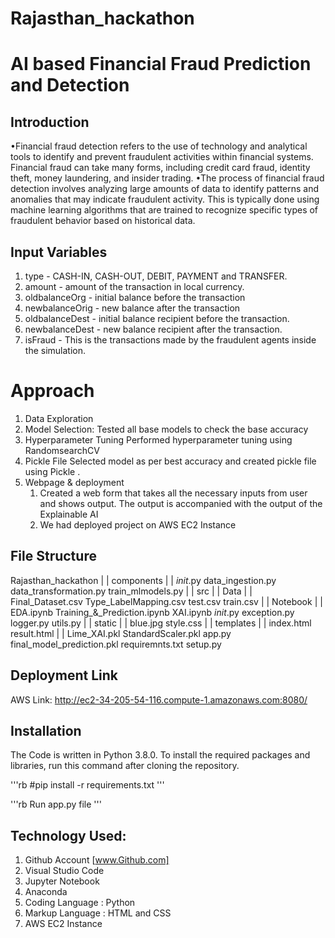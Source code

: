# Rajasthan_hackathon

# AI based Financial Fraud Prediction and Detection

## Introduction
•Financial fraud detection refers to the use of technology and analytical tools to identify and prevent fraudulent activities within financial systems. Financial fraud can take many forms, including credit card fraud, identity theft, money laundering, and insider trading.
•The process of financial fraud detection involves analyzing large amounts of data to identify patterns and anomalies that may indicate fraudulent activity. This is typically done using machine learning algorithms that are trained to recognize specific types of fraudulent behavior based on historical data.

## Input Variables

1. type - CASH-IN, CASH-OUT, DEBIT, PAYMENT and TRANSFER.
2. amount - amount of the transaction in local currency.
3. oldbalanceOrg - initial balance before the transaction
4. newbalanceOrig - new balance after the transaction
5. oldbalanceDest - initial balance recipient before the transaction. 
6. newbalanceDest - new balance recipient after the transaction. 
7. isFraud - This is the transactions made by the fraudulent agents inside the simulation.

# Approach

1. Data Exploration 
2. Model Selection:
    Tested all base models to check the base accuracy
3. Hyperparameter Tuning
    Performed hyperparameter tuning using RandomsearchCV
4. Pickle File
    Selected model as per best accuracy and created pickle file using Pickle .
5. Webpage & deployment
     1. Created a web form that takes all the necessary inputs from user and shows output.
        The output is accompanied with the output of the Explainable AI
     2. We had deployed project on AWS EC2 Instance


## File Structure

Rajasthan_hackathon
|
|
components
    |
    |
    _init_.py
    data_ingestion.py
    data_transformation.py
    train_mlmodels.py
|
|
src
    |
    |
    Data
        |
        |
        Final_Dataset.csv
        Type_LabelMapping.csv
        test.csv
        train.csv
    |
    |
    Notebook
        |
        |
        EDA.ipynb
        Training_&_Prediction.ipynb
        XAI.ipynb
    _init_.py
    exception.py
    logger.py
    utils.py
|
|
static
    |
    |
    blue.jpg
    style.css
|
|
templates
    |
    |
    index.html
    result.html
|
|
Lime_XAI.pkl
StandardScaler.pkl
app.py
final_model_prediction.pkl
requiremnts.txt
setup.py

## Deployment Link

AWS Link: http://ec2-34-205-54-116.compute-1.amazonaws.com:8080/

## Installation
The Code is written in Python 3.8.0. To install the required packages and libraries, run this command after cloning the repository.

'''rb
#pip install -r requirements.txt
'''

'''rb
Run app.py file
'''

## Technology Used:
1. Github Account [www.Github.com]
2. Visual Studio Code
3. Jupyter Notebook
4. Anaconda
5. Coding Language : Python
6. Markup Language : HTML and CSS 
7. AWS EC2 Instance 
